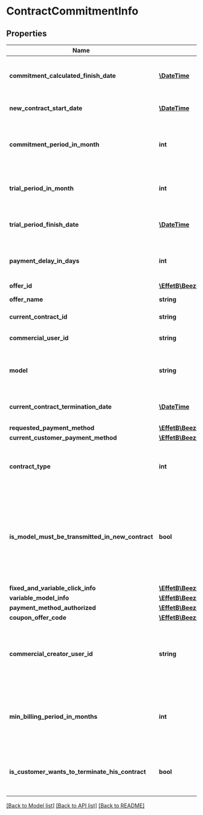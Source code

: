 # ContractCommitmentInfo

## Properties
Name | Type | Description | Notes
------------ | ------------- | ------------- | -------------
**commitment_calculated_finish_date** | [**\DateTime**](\DateTime.md) | The commitment end date related to the offer | [optional] 
**new_contract_start_date** | [**\DateTime**](\DateTime.md) | The start date related to the offer | [optional] 
**commitment_period_in_month** | **int** | The commitment period in month related to the offer | [optional] 
**trial_period_in_month** | **int** | The trial period in month related to the offer | [optional] 
**trial_period_finish_date** | [**\DateTime**](\DateTime.md) | The trial period end date related to the offer | [optional] 
**payment_delay_in_days** | **int** | The payment delay in days related to the offer | [optional] 
**offer_id** | [**\EffetB\BeezupApi\Model\OfferId**](OfferId.md) |  | [optional] 
**offer_name** | **string** | The offer Name | [optional] 
**current_contract_id** | **string** | Your current contract id | [optional] 
**commercial_user_id** | **string** | Your current commercial user id | [optional] 
**model** | **string** | Interal usage: Old offer type. The model description | [optional] 
**current_contract_termination_date** | [**\DateTime**](\DateTime.md) | The current contract termination date | [optional] 
**requested_payment_method** | [**\EffetB\BeezupApi\Model\PaymentMethod**](PaymentMethod.md) |  | [optional] 
**current_customer_payment_method** | [**\EffetB\BeezupApi\Model\PaymentMethod**](PaymentMethod.md) |  | [optional] 
**contract_type** | **int** | Internal usage: Old offer type. Your contract type | [optional] 
**is_model_must_be_transmitted_in_new_contract** | **bool** | Internal usage: Old offer type. Is the current contract model needs to be converted into a new contract type | [optional] 
**fixed_and_variable_click_info** | [**\EffetB\BeezupApi\Model\FixedAndVariableClickModelInfo**](FixedAndVariableClickModelInfo.md) |  | [optional] 
**variable_model_info** | [**\EffetB\BeezupApi\Model\VariableModelInfo**](VariableModelInfo.md) |  | [optional] 
**payment_method_authorized** | [**\EffetB\BeezupApi\Model\PaymentMethod**](PaymentMethod.md) |  | [optional] 
**coupon_offer_code** | [**\EffetB\BeezupApi\Model\CouponOfferCode**](CouponOfferCode.md) |  | [optional] 
**commercial_creator_user_id** | **string** | The commercial that is responsible of the creation of your account | [optional] 
**min_billing_period_in_months** | **int** | The minimum billing period in month authorized for this offer. | [optional] 
**is_customer_wants_to_terminate_his_contract** | **bool** | If true, this means you want to leave us and that&#39;s sad... :&#39;-( | [optional] 

[[Back to Model list]](../README.md#documentation-for-models) [[Back to API list]](../README.md#documentation-for-api-endpoints) [[Back to README]](../README.md)


